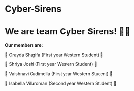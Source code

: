 # Cyber-Sirens

# We are team Cyber Sirens! :woman_technologist:

**Our members are:**

:purple_heart: Orayda Shagifa (First year Western Student) :purple_heart:

:purple_heart: Shriya Joshi (First year Western Student) :purple_heart:

:purple_heart: Vaishnavi Gudimella (First year Western Student) :purple_heart:

:purple_heart: Isabella Villaroman (Second year Western Student) :purple_heart:
